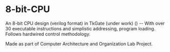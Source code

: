 # 8-bit-CPU
An 8-bit CPU design (verilog format) in TkGate (under work) () -- With over 30 executable instructions and simplistic addressing, program loading. Follows hardwired control methodology.

Made as part of Computer Architecture and Organization Lab Project.
